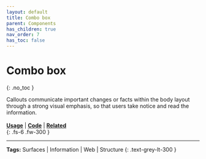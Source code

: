 ```yaml
---
layout: default
title: Combo box
parent: Components
has_children: true
nav_order: 7
has_toc: false
---
```



# Combo box
{: .no_toc }

Callouts communicate important changes or facts within the body layout through a strong visual emphasis, so that users take notice and read the information.
<br><br>
[**Usage**]() | [**Code**]() | [**Related**]()
<br>
{: .fs-6 .fw-300 }




---
**Tags:** Surfaces | Information | Web | Structure
{: .text-grey-lt-300 }
